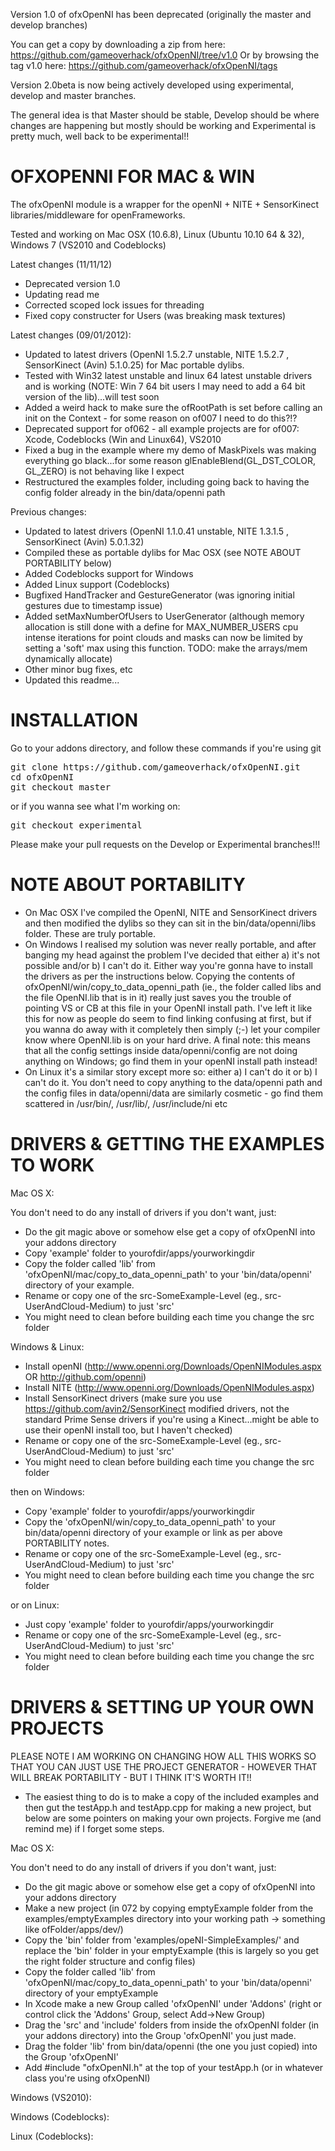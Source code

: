 Version 1.0 of ofxOpenNI has been deprecated (originally the master and develop branches)

You can get a copy by downloading a zip from here: https://github.com/gameoverhack/ofxOpenNI/tree/v1.0
Or by browsing the tag v1.0 here: https://github.com/gameoverhack/ofxOpenNI/tags

Version 2.0beta is now being actively developed using experimental, develop and master branches.

The general idea is that Master should be stable, Develop should be where changes are happening but mostly should be working and Experimental is pretty much, well back to be experimental!!

OFXOPENNI FOR MAC & WIN
=======================
The ofxOpenNI module is a wrapper for the openNI + NITE + SensorKinect libraries/middleware for openFrameworks. 

Tested and working on Mac OSX (10.6.8), Linux (Ubuntu 10.10 64 & 32), Windows 7 (VS2010 and Codeblocks)

Latest changes (11/11/12)
* Deprecated version 1.0
* Updating read me
* Corrected scoped lock issues for threading
* Fixed copy constructer for Users (was breaking mask textures)

Latest changes (09/01/2012):
* Updated to latest drivers (OpenNI 1.5.2.7 unstable, NITE 1.5.2.7 , SensorKinect (Avin) 5.1.0.25) for Mac portable dylibs.
* Tested with Win32 latest unstable and linux 64 latest unstable drivers and is working (NOTE: Win 7 64 bit users I may need to add a 64 bit version of the lib)...will test soon
* Added a weird hack to make sure the ofRootPath is set before calling an init on the Context - for some reason on of007 I need to do this?!?
* Deprecated support for of062 - all example projects are for of007: Xcode, Codeblocks (Win and Linux64), VS2010
* Fixed a bug in the example where my demo of MaskPixels was making everything go black...for some reason glEnableBlend(GL_DST_COLOR, GL_ZERO) is not behaving like I expect
* Restructured the examples folder, including going back to having the config folder already in the bin/data/openni path

Previous changes:
* Updated to latest drivers (OpenNI 1.1.0.41 unstable, NITE 1.3.1.5 , SensorKinect (Avin) 5.0.1.32)
* Compiled these as portable dylibs for Mac OSX (see NOTE ABOUT PORTABILITY below)
* Added Codeblocks support for Windows
* Added Linux support (Codeblocks)
* Bugfixed HandTracker and GestureGenerator (was ignoring initial gestures due to timestamp issue)
* Added setMaxNumberOfUsers to UserGenerator (although memory allocation is still done with a define for MAX_NUMBER_USERS cpu intense iterations for point clouds and masks can now be limited by setting a 'soft' max using this function. TODO: make the arrays/mem dynamically allocate)
* Other minor bug fixes, etc
* Updated this readme...

INSTALLATION
============
Go to your addons directory, and follow these commands if you're using git

<pre>
git clone https://github.com/gameoverhack/ofxOpenNI.git
cd ofxOpenNI
git checkout master
</pre>

or if you wanna see what I'm working on:

<pre>
git checkout experimental
</pre>

Please make your pull requests on the Develop or Experimental branches!!!

NOTE ABOUT PORTABILITY
======================

* On Mac OSX I've compiled the OpenNI, NITE and SensorKinect drivers and then modified the dylibs so they can sit in the bin/data/openni/libs folder. These are truly portable.
* On Windows I realised my solution was never really portable, and after banging my head against the problem I've decided that either a) it's not possible and/or b) I can't do it. Either way you're gonna have to install the drivers as per the instructions below. Copying the contents of ofxOpenNI/win/copy_to_data_openni_path (ie., the folder called libs and the file OpenNI.lib that is in it) really just saves you the trouble of pointing VS or CB at this file in your OpenNI install path. I've left it like this for now as people do seem to find linking confusing at first, but if you wanna do away with it completely then simply (;-) let your compiler know where OpenNI.lib is on your hard drive. A final note: this means that all the config settings inside data/openni/config are not doing anything on Windows; go find them in your openNI install path instead!
* On Linux it's a similar story except more so: either a) I can't do it or b) I can't do it. You don't need to copy anything to the data/openni path and the config files in data/openni/data are similarly cosmetic - go find them scattered in /usr/bin/, /usr/lib/, /usr/include/ni etc 

DRIVERS & GETTING THE EXAMPLES TO WORK
======================================

Mac OS X:

You don't need to do any install of drivers if you don't want, just:

- Do the git magic above or somehow else get a copy of ofxOpenNI into your addons directory
- Copy 'example' folder to yourofdir/apps/yourworkingdir
- Copy the folder called 'lib' from 'ofxOpenNI/mac/copy_to_data_openni_path' to your 'bin/data/openni' directory of your example.
- Rename or copy one of the src-SomeExample-Level (eg., src-UserAndCloud-Medium) to just 'src'
- You might need to clean before building each time you change the src folder

Windows & Linux:

- Install openNI (http://www.openni.org/Downloads/OpenNIModules.aspx OR http://github.com/openni)
- Install NITE (http://www.openni.org/Downloads/OpenNIModules.aspx)
- Install SensorKinect drivers (make sure you use https://github.com/avin2/SensorKinect modified drivers, not the standard Prime Sense drivers if you're using a Kinect...might be able to use their openNI install too, but I haven't checked)
- Rename or copy one of the src-SomeExample-Level (eg., src-UserAndCloud-Medium) to just 'src'
- You might need to clean before building each time you change the src folder

then on Windows: 

- Copy 'example' folder to yourofdir/apps/yourworkingdir
- Copy the 'ofxOpenNI/win/copy_to_data_openni_path' to your bin/data/openni directory of your example or link as per above PORTABILITY notes.
- Rename or copy one of the src-SomeExample-Level (eg., src-UserAndCloud-Medium) to just 'src'
- You might need to clean before building each time you change the src folder

or on Linux:
- Just copy 'example' folder to yourofdir/apps/yourworkingdir
- Rename or copy one of the src-SomeExample-Level (eg., src-UserAndCloud-Medium) to just 'src'
- You might need to clean before building each time you change the src folder

DRIVERS & SETTING UP YOUR OWN PROJECTS
======================================

PLEASE NOTE I AM WORKING ON CHANGING HOW ALL THIS WORKS SO THAT YOU CAN JUST USE THE PROJECT GENERATOR - HOWEVER THAT WILL BREAK PORTABILITY - BUT I THINK IT'S WORTH IT!!

* The easiest thing to do is to make a copy of the included examples and then gut the testApp.h and testApp.cpp for making a new project, but below are some pointers on making your own projects. Forgive me (and remind me) if I forget some steps.

Mac OS X:

You don't need to do any install of drivers if you don't want, just:

- Do the git magic above or somehow else get a copy of ofxOpenNI into your addons directory
- Make a new project (in 072 by copying emptyExample folder from the examples/emptyExamples directory into your working path -> something like ofFolder/apps/dev/)
- Copy the 'bin' folder from 'examples/opeNI-SimpleExamples/' and replace the 'bin' folder in your emptyExample (this is largely so you get the right folder structure and config files)
- Copy the folder called 'lib' from 'ofxOpenNI/mac/copy_to_data_openni_path' to your 'bin/data/openni' directory of your emptyExample
- In Xcode make a new Group called 'ofxOpenNI' under 'Addons' (right or control click the 'Addons' Group, select Add->New Group)
- Drag the 'src' and 'include' folders from inside the ofxOpenNI folder (in your addons directory) into the Group 'ofxOpenNI' you just made.
- Drag the folder 'lib' from bin/data/openni (the one you just copied) into the Group 'ofxOpenNI'
- Add #include "ofxOpenNI.h" at the top of your testApp.h (or in whatever class you're using ofxOpenNI)

Windows (VS2010):

Windows (Codeblocks):

Linux (Codeblocks):